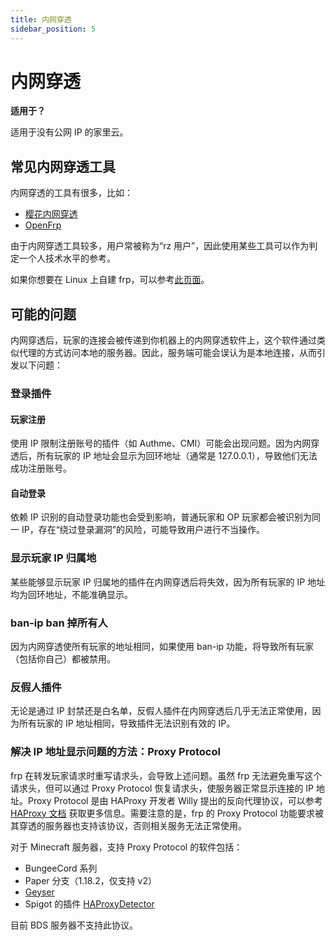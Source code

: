 ```yaml
---
title: 内网穿透
sidebar_position: 5
---
```


# 内网穿透

**适用于？**

适用于没有公网 IP 的家里云。

## 常见内网穿透工具

内网穿透的工具有很多，比如：

- [樱花内网穿透](https://www.natfrp.com/)
- [OpenFrp](https://www.openfrp.net/)

由于内网穿透工具较多，用户常被称为“rz 用户”，因此使用某些工具可以作为判定一个人技术水平的参考。

如果你想要在 Linux 上自建 frp，可以参考[此页面](/advance/Linux/frp)。

## 可能的问题

内网穿透后，玩家的连接会被传递到你机器上的内网穿透软件上，这个软件通过类似代理的方式访问本地的服务器。因此，服务端可能会误认为是本地连接，从而引发以下问题：

### 登录插件

#### 玩家注册

使用 IP 限制注册账号的插件（如 Authme、CMI）可能会出现问题。因为内网穿透后，所有玩家的 IP 地址会显示为回环地址（通常是 127.0.0.1），导致他们无法成功注册账号。

#### 自动登录

依赖 IP 识别的自动登录功能也会受到影响，普通玩家和 OP 玩家都会被识别为同一 IP，存在“绕过登录漏洞”的风险，可能导致用户进行不当操作。

### 显示玩家 IP 归属地

某些能够显示玩家 IP 归属地的插件在内网穿透后将失效，因为所有玩家的 IP 地址均为回环地址，不能准确显示。

### ban-ip ban 掉所有人

因为内网穿透使所有玩家的地址相同，如果使用 ban-ip 功能，将导致所有玩家（包括你自己）都被禁用。

### 反假人插件

无论是通过 IP 封禁还是白名单，反假人插件在内网穿透后几乎无法正常使用，因为所有玩家的 IP 地址相同，导致插件无法识别有效的 IP。

### 解决 IP 地址显示问题的方法：Proxy Protocol

frp 在转发玩家请求时重写请求头，会导致上述问题。虽然 frp 无法避免重写这个请求头，但可以通过 Proxy Protocol 恢复请求头，使服务器正常显示连接的 IP 地址。Proxy Protocol 是由 HAProxy 开发者 Willy 提出的反向代理协议，可以参考 [HAProxy 文档](http://www.haproxy.org/download/1.8/doc/proxy-protocol.txt) 获取更多信息。需要注意的是，frp 的 Proxy Protocol 功能要求被其穿透的服务器也支持该协议，否则相关服务无法正常使用。

对于 Minecraft 服务器，支持 Proxy Protocol 的软件包括：

- BungeeCord 系列
- Paper 分支（1.18.2，仅支持 v2）
- [Geyser](../../../Java/process/mobile-player/Geyser/introduction/FAQ#frp搭建内网穿透想显示真实ip怎么办)
- Spigot 的插件 [HAProxyDetector](https://github.com/andylizi/haproxy-detector)

目前 BDS 服务器不支持此协议。
